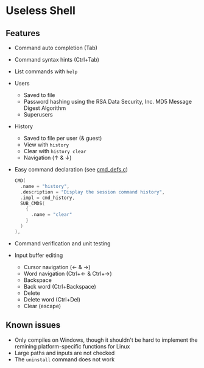 ﻿# Useless Shell

## Features

- Command auto completion (Tab)
- Command syntax hints (Ctrl+Tab)
- List commands with `help`
- Users
  - Saved to file
  - Password hashing using the RSA Data Security, Inc. MD5 Message Digest Algorithm
  - Superusers
- History
  - Saved to file per user (& guest)
  - View with `history`
  - Clear with `history clear`
  - Navigation (↑ & ↓)
- Easy command declaration (see [cmd_defs.c](src/cmd_defs.c))

  ```c
  CMD(
    .name = "history",
    .description = "Display the session command history",
    .impl = cmd_history,
    SUB_CMDS(
      {
        .name = "clear"
      }
    )
  ),
  ```
- Command verification and unit testing

- Input buffer editing
  - Cursor navigation (← & →)
  - Word navigation (Ctrl+← & Ctrl+→)
  - Backspace
  - Back word (Ctrl+Backspace)
  - Delete
  - Delete word (Ctrl+Del)
  - Clear (escape)
 
## Known issues
- Only compiles on Windows, though it shouldn't be hard to implement the remining platform-specific functions for Linux
- Large paths and inputs are not checked
- The `uninstall` command does not work

